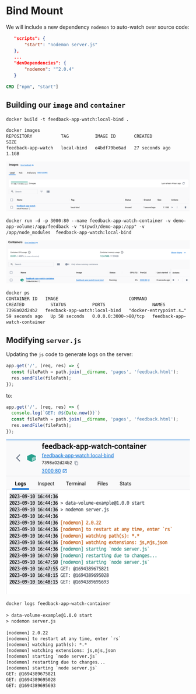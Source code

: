 # Bind Mount

We will include a new dependency `nodemon` to auto-watch over source code:

```json
   "scripts": {
       "start": "nodemon server.js"
   },
   ...
   "devDependencies": {
       "nodemon": "^2.0.4"
   }
```

```dockerfile
CMD ["npm", "start"]
```


## Building our `image` and `container`

```shell
docker build -t feedback-app-watch:local-bind .
```

```shell-output
docker images
REPOSITORY           TAG          IMAGE ID       CREATED             SIZE
feedback-app-watch   local-bind   e4bdf79be6ad   27 seconds ago      1.1GB
```

![docker-images.png](docker-images.png)

```shell
docker run -d -p 3000:80 --name feedback-app-watch-container -v demo-app-volume:/app/feedback -v "$(pwd)/demo-app:/app" -v /app/node_modules  feedback-app-watch:local-bind
```

![docker-container-nodemon.png](docker-container-nodemon.png)

```shell-output
docker ps
CONTAINER ID   IMAGE                           COMMAND                  CREATED          STATUS          PORTS                  NAMES
7398a02d24b2   feedback-app-watch:local-bind   "docker-entrypoint.s…"   59 seconds ago   Up 58 seconds   0.0.0.0:3000->80/tcp   feedback-app-watch-container
```

## Modifying `server.js`

Updating the `js` code to generate logs on the server:

```js
app.get('/', (req, res) => {
  const filePath = path.join(__dirname, 'pages', 'feedback.html');
  res.sendFile(filePath);
});
```

to:

```js
app.get('/', (req, res) => {
  console.log(`GET: @${Date.now()}`)
  const filePath = path.join(__dirname, 'pages', 'feedback.html');
  res.sendFile(filePath);
});
```

![docker-container-logs.png](docker-container-logs.png)

```shell-output
docker logs feedback-app-watch-container

> data-volume-example@1.0.0 start
> nodemon server.js

[nodemon] 2.0.22
[nodemon] to restart at any time, enter `rs`
[nodemon] watching path(s): *.*
[nodemon] watching extensions: js,mjs,json
[nodemon] starting `node server.js`
[nodemon] restarting due to changes...
[nodemon] starting `node server.js`
GET: @1694389675821
GET: @1694389695028
GET: @1694389695693
```

